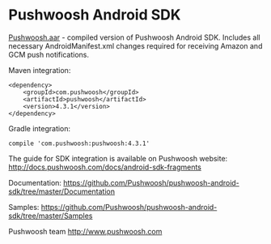 Pushwoosh Android SDK
=====================

[Pushwoosh.aar](https://github.com/Pushwoosh/pushwoosh-android-sdk/blob/master/Pushwoosh.aar) - compiled version of Pushwoosh Android SDK. Includes all necessary AndroidManifest.xml changes required for receiving Amazon and GCM push notifications.

Maven integration:

	<dependency>
  		<groupId>com.pushwoosh</groupId>
  		<artifactId>pushwoosh</artifactId>
  		<version>4.3.1</version>
	</dependency>

Gradle integration:

	compile 'com.pushwoosh:pushwoosh:4.3.1'


The guide for SDK integration is available on Pushwoosh website:  
http://docs.pushwoosh.com/docs/android-sdk-fragments

Documentation:
https://github.com/Pushwoosh/pushwoosh-android-sdk/tree/master/Documentation

Samples:
https://github.com/Pushwoosh/pushwoosh-android-sdk/tree/master/Samples

Pushwoosh team
http://www.pushwoosh.com
